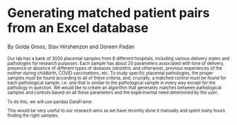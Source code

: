 # Generating matched patient pairs from an Excel database

<small>By Golda Gross, Stav Hirshenzon and Doreen Padan<small>


Our lab has a bank of 3000 placental samples from 8 different hospitals, including various delivery states and pathologies for research purposes. Each sample has about 20 parameters associated with time of delivery, presence or absence of different types of diseases (obstetric and otherwise), previous experiences of the mother during childbirth, COVID vaccinations, etc. To study specific placental pathologies, the proper samples must be found according to all of these criteria, and, crucially, a matched control must be found for each pathological sample, i.e. one that is similar to the pathological sample in every way except for the pathology in question. We would like to create an algorithm that generates matches between pathological samples and controls based on all these parameters and the experimental need determined by the user.

To do this, we will use pandas DataFrame.

This would be very useful to our research aims as we have recently done it manually and spent many hours finding the right samples.
